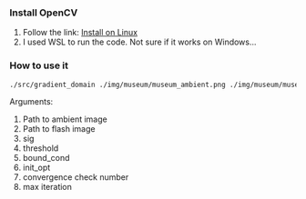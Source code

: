 ### Install OpenCV
1. Follow the link: [Install on Linux](https://docs.opencv.org/4.x/d7/d9f/tutorial_linux_install.html)
2. I used WSL to run the code. Not sure if it works on Windows...

### How to use it

```bash
./src/gradient_domain ./img/museum/museum_ambient.png ./img/museum/museum_flash.png 10 0.5 2 2 0.05 500
```

Arguments:
1. Path to ambient image
2. Path to flash image
3. sig
4. threshold
5. bound_cond
6. init_opt
7. convergence check number
8. max iteration
